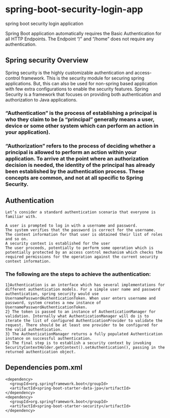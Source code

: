 # spring-boot-security-login-app
spring boot security login application

Spring Boot application automatically requires the Basic Authentication for all HTTP Endpoints. The Endpoint “/” and “/home” does not require any authentication.

## Spring security Overview

Spring security is the highly customizable authentication and access-control framework. This is the security module for securing spring applications. But, this can also be used for non-spring based application with few extra configurations to enable the security features. Spring Security is a framework that focuses on providing both authentication and authorization to Java applications.
  
  ### “Authentication” is the process of establishing a principal is who they claim to be (a “principal” generally means a user, device or some other system which can perform an action in your application).
  
  ### “Authorization” refers to the process of deciding whether a principal is allowed to perform an action within your application. To arrive at the point where an authorization decision is needed, the identity of the principal has already been established by the authentication process. These concepts are common, and not at all specific to Spring Security.
  
## Authentication

    Let’s consider a standard authentication scenario that everyone is familiar with.

    A user is prompted to log in with a username and password.
    The system verifies that the password is correct for the username.
    The context information for that user is obtained their list of roles and so on.
    A security context is established for the user
    The user proceeds, potentially to perform some operation which is potentially protected by an access control mechanism which checks the required permissions for the operation against the current security context information.
   ### The following are the steps to achieve the authentication:
   
    1}Authentication is an interface which has several implementations for different authentication models. For a simple user name and password authentication, spring security would use UsernamePasswordAuthenticationToken. When user enters username and password, system creates a new instance of UsernamePasswordAuthenticationToken.
    2} The token is passed to an instance of AuthenticationManager for validation. Internally what AuthenticationManager will do is to iterate the list of configured AuthenticationProvider to validate the request. There should be at least one provider to be configured for the valid authentication.
    3} The AuthenticationManager returns a fully populated Authentication instance on successful authentication.
    4} The final step is to establish a security context by invoking SecurityContextHolder.getContext().setAuthentication(), passing in the returned authentication object.
    
## Dependencies pom.xml
    <dependency>
      <groupId>org.springframework.boot</groupId>
      <artifactId>spring-boot-starter-data-jpa</artifactId>
    </dependency>
    <dependency>
      <groupId>org.springframework.boot</groupId>
      <artifactId>spring-boot-starter-security</artifactId>
    </dependency>
    

  
    
    
    

